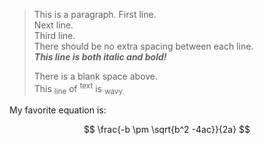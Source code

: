 > This is a paragraph. First line.  
> Next line.  
> Third line.  
> There should be no extra spacing between each line.  
> _**This line is both italic and bold!**_
>
> There is a blank space above.  
> This <sub>line</sub> of <sup>text</sup> is <sub>wavy.</sub>

My favorite equation is:

$$ \frac{-b \pm \sqrt{b^2 -4ac}}{2a} $$

